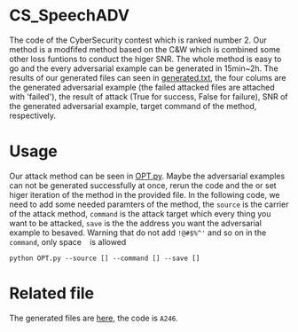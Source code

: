 # CS_SpeechADV
The code of the CyberSecurity contest which is ranked number 2. Our method is a modfifed method based on the C&W which is combined some other loss funtions to conduct the higer SNR. The whole method is easy to go and the every adversarial example can be generated in 15min~2h. The results of our generated files can seen in [generated.txt](./generated/generated.txt), the four colums are the generated adversarial example (the failed attacked files are attached with 'failed'), the result of attack (True for success, False for failure), SNR of the generated adversarial example, target command of the method, respectively.
# Usage
Our attack method can be seen in [OPT.py](./OPT.py). Maybe the adversarial examples can not be generated successfully at once, rerun the code and the or set higer iteration of the method in the provided file. In the following code, we need to add some needed paramters of the method, the `source` is the carrier of the attack method, `command` is the attack target which every thing you want to be attacked, `save` is the the address you want the adversarial example to besaved. Warning that do not add `!@#$%^'` and so on in the `command`, only space ` ` is allowed

    python OPT.py --source [] --command [] --save []
# Related file
The generated files are [here](https://pan.baidu.com/s/1Wth4kmrhk2lC1hLa9EdoUg), the code is `A246`.
